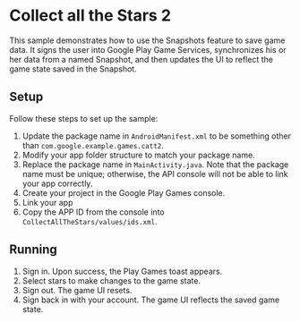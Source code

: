 # Collect all the Stars 2 #
This sample demonstrates how to use the Snapshots feature to save game data.
It signs the user into Google Play Game Services, synchronizes his or her data from a named Snapshot,
and then updates the UI to reflect the game state saved in the Snapshot.

## Setup ##
Follow these steps to set up the sample:
1. Update the package name in `AndroidManifest.xml` to be something other
   than `com.google.example.games.catt2`.
2. Modify your app folder structure to match your package name.
3. Replace the package name in `MainActivity.java`. Note that the package name must be unique; otherwise, the API console
   will not be able to link your app correctly.
4. Create your project in the Google Play Games console.
5. Link your app
6. Copy the APP ID from the console into `CollectAllTheStars/values/ids.xml`.

## Running ##
1. Sign in. Upon success, the Play Games toast appears.
2. Select stars to make changes to the game state.
3. Sign out. The game UI resets.
4. Sign back in with your account. The game UI reflects the saved game state.
